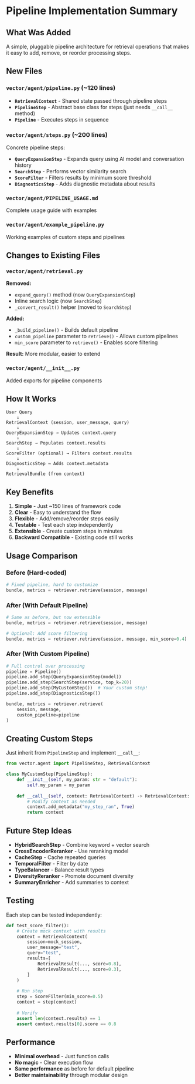 # Pipeline Implementation Summary

## What Was Added

A simple, pluggable pipeline architecture for retrieval operations that makes it easy to add, remove, or reorder processing steps.

## New Files

### `vector/agent/pipeline.py` (~120 lines)
- **`RetrievalContext`** - Shared state passed through pipeline steps
- **`PipelineStep`** - Abstract base class for steps (just needs `__call__` method)
- **`Pipeline`** - Executes steps in sequence

### `vector/agent/steps.py` (~200 lines)
Concrete pipeline steps:
- **`QueryExpansionStep`** - Expands query using AI model and conversation history
- **`SearchStep`** - Performs vector similarity search
- **`ScoreFilter`** - Filters results by minimum score threshold
- **`DiagnosticsStep`** - Adds diagnostic metadata about results

### `vector/agent/PIPELINE_USAGE.md`
Complete usage guide with examples

### `vector/agent/example_pipeline.py`
Working examples of custom steps and pipelines

## Changes to Existing Files

### `vector/agent/retrieval.py`
**Removed:**
- `expand_query()` method (now `QueryExpansionStep`)
- Inline search logic (now `SearchStep`)
- `_convert_result()` helper (moved to `SearchStep`)

**Added:**
- `_build_pipeline()` - Builds default pipeline
- `custom_pipeline` parameter to `retrieve()` - Allows custom pipelines
- `min_score` parameter to `retrieve()` - Enables score filtering

**Result:** More modular, easier to extend

### `vector/agent/__init__.py`
Added exports for pipeline components

## How It Works

```
User Query
    ↓
RetrievalContext (session, user_message, query)
    ↓
QueryExpansionStep → Updates context.query
    ↓
SearchStep → Populates context.results
    ↓
ScoreFilter (optional) → Filters context.results
    ↓
DiagnosticsStep → Adds context.metadata
    ↓
RetrievalBundle (from context)
```

## Key Benefits

1. **Simple** - Just ~150 lines of framework code
2. **Clear** - Easy to understand the flow
3. **Flexible** - Add/remove/reorder steps easily
4. **Testable** - Test each step independently
5. **Extensible** - Create custom steps in minutes
6. **Backward Compatible** - Existing code still works

## Usage Comparison

### Before (Hard-coded)
```python
# Fixed pipeline, hard to customize
bundle, metrics = retriever.retrieve(session, message)
```

### After (With Default Pipeline)
```python
# Same as before, but now extensible
bundle, metrics = retriever.retrieve(session, message)

# Optional: Add score filtering
bundle, metrics = retriever.retrieve(session, message, min_score=0.4)
```

### After (With Custom Pipeline)
```python
# Full control over processing
pipeline = Pipeline()
pipeline.add_step(QueryExpansionStep(model))
pipeline.add_step(SearchStep(service, top_k=20))
pipeline.add_step(MyCustomStep())  # Your custom step!
pipeline.add_step(DiagnosticsStep())

bundle, metrics = retriever.retrieve(
    session, message, 
    custom_pipeline=pipeline
)
```

## Creating Custom Steps

Just inherit from `PipelineStep` and implement `__call__`:

```python
from vector.agent import PipelineStep, RetrievalContext

class MyCustomStep(PipelineStep):
    def __init__(self, my_param: str = "default"):
        self.my_param = my_param
    
    def __call__(self, context: RetrievalContext) -> RetrievalContext:
        # Modify context as needed
        context.add_metadata("my_step_ran", True)
        return context
```

## Future Step Ideas

- **HybridSearchStep** - Combine keyword + vector search
- **CrossEncoderReranker** - Use reranking model
- **CacheStep** - Cache repeated queries
- **TemporalFilter** - Filter by date
- **TypeBalancer** - Balance result types
- **DiversityReranker** - Promote document diversity
- **SummaryEnricher** - Add summaries to context

## Testing

Each step can be tested independently:

```python
def test_score_filter():
    # Create mock context with results
    context = RetrievalContext(
        session=mock_session,
        user_message="test",
        query="test",
        results=[
            RetrievalResult(..., score=0.8),
            RetrievalResult(..., score=0.3),
        ]
    )
    
    # Run step
    step = ScoreFilter(min_score=0.5)
    context = step(context)
    
    # Verify
    assert len(context.results) == 1
    assert context.results[0].score == 0.8
```

## Performance

- **Minimal overhead** - Just function calls
- **No magic** - Clear execution flow
- **Same performance** as before for default pipeline
- **Better maintainability** through modular design
